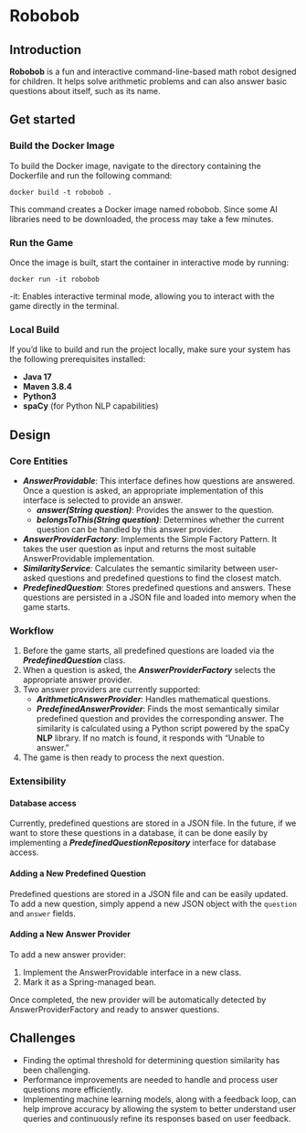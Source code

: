 # Robobob

## Introduction
**Robobob** is a fun and interactive command-line-based math robot designed for children. It helps solve arithmetic problems and can also answer basic questions about itself, such as its name.
## Get started
### Build the Docker Image
To build the Docker image, navigate to the directory containing the Dockerfile and run the following command:

    docker build -t robobob .

This command creates a Docker image named robobob. Since some AI libraries need to be downloaded, the process may take a few minutes.

### Run the Game
Once the image is built, start the container in interactive mode by running:

    docker run -it robobob

-it: Enables interactive terminal mode, allowing you to interact with the game directly in the terminal.

### Local Build
If you’d like to build and run the project locally, make sure your system has the following prerequisites installed:
- **Java 17**
- **Maven 3.8.4**
- **Python3**
- **spaCy** (for Python NLP capabilities)

## Design
### Core Entities
- ***AnswerProvidable***: This interface defines how questions are answered. Once a question is asked, an appropriate implementation of this interface is selected to provide an answer.
  - ***answer(String question)***: Provides the answer to the question.
  - ***belongsToThis(String question)***: Determines whether the current question can be handled by this answer provider.
- ***AnswerProviderFactory***: Implements the Simple Factory Pattern. It takes the user question as input and returns the most suitable AnswerProvidable implementation.
- ***SimilarityService***: Calculates the semantic similarity between user-asked questions and predefined questions to find the closest match.
- ***PredefinedQuestion***: Stores predefined questions and answers. These questions are persisted in a JSON file and loaded into memory when the game starts.

### Workflow
1. Before the game starts, all predefined questions are loaded via the ***PredefinedQuestion*** class.
2. When a question is asked, the ***AnswerProviderFactory*** selects the appropriate answer provider.
3. Two answer providers are currently supported:
   - ***ArithmeticAnswerProvider***: Handles mathematical questions.
   - ***PredefinedAnswerProvider***: Finds the most semantically similar predefined question and provides the corresponding answer. The similarity is calculated using a Python script powered by the spaCy **NLP** library. If no match is found, it responds with “Unable to answer.”
4. The game is then ready to process the next question.

### Extensibility
#### Database access
Currently, predefined questions are stored in a JSON file. In the future, if we want to store these questions in a database, it can be done easily by implementing a ***PredefinedQuestionRepository*** interface for database access.
#### Adding a New Predefined Question
Predefined questions are stored in a JSON file and can be easily updated. To add a new question, simply append a new JSON object with the `question` and `answer` fields.
#### Adding a New Answer Provider
To add a new answer provider:
1. Implement the AnswerProvidable interface in a new class.
2. Mark it as a Spring-managed bean. 

Once completed, the new provider will be automatically detected by AnswerProviderFactory and ready to answer questions.

## Challenges
- Finding the optimal threshold for determining question similarity has been challenging.
- Performance improvements are needed to handle and process user questions more efficiently.
- Implementing machine learning models, along with a feedback loop, can help improve accuracy by allowing the system to better understand user queries and continuously refine its responses based on user feedback.



    